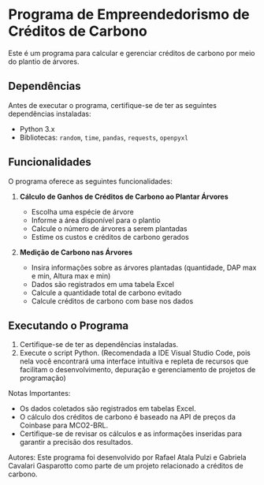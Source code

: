 # Programa de Empreendedorismo de Créditos de Carbono

Este é um programa para calcular e gerenciar créditos de carbono por meio do plantio de árvores.

## Dependências

Antes de executar o programa, certifique-se de ter as seguintes dependências instaladas:

- Python 3.x
- Bibliotecas: `random`, `time`, `pandas`, `requests`, `openpyxl`

## Funcionalidades

O programa oferece as seguintes funcionalidades:

1. **Cálculo de Ganhos de Créditos de Carbono ao Plantar Árvores**
   - Escolha uma espécie de árvore
   - Informe a área disponível para o plantio
   - Calcule o número de árvores a serem plantadas
   - Estime os custos e créditos de carbono gerados

2. **Medição de Carbono nas Árvores**
   - Insira informações sobre as árvores plantadas (quantidade, DAP max e min, Altura max e min)
   - Dados são registrados em uma tabela Excel
   - Calcule a quantidade total de carbono evitado
   - Calcule créditos de carbono com base nos dados

## Executando o Programa

1. Certifique-se de ter as dependências instaladas.
2. Execute o script Python. (Recomendada a IDE Visual Studio Code, pois nela você encontrará uma interface intuitiva e repleta de recursos que facilitam o desenvolvimento, depuração e gerenciamento de projetos de programação)

Notas Importantes:

- Os dados coletados são registrados em tabelas Excel.
- O cálculo dos créditos de carbono é baseado na API de preços da Coinbase para MCO2-BRL.
- Certifique-se de revisar os cálculos e as informações inseridas para garantir a precisão dos resultados.
  
Autores:
Este programa foi desenvolvido por Rafael Atala Pulzi e Gabriela Cavalari Gasparotto como parte de um projeto relacionado a créditos de carbono.


